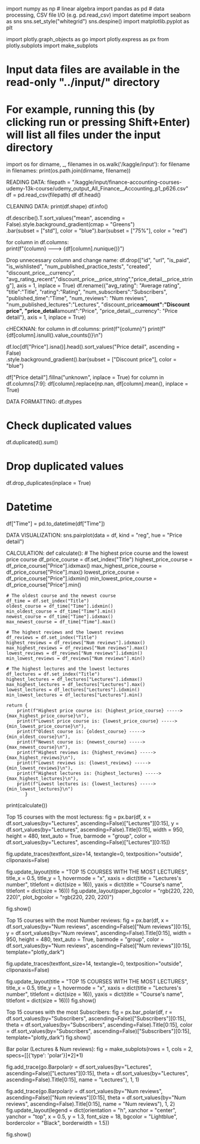import numpy as np # linear algebra
import pandas as pd # data processing, CSV file I/O (e.g. pd.read_csv)
import datetime
import seaborn as sns
sns.set_style("whitegrid")
sns.despine()
import matplotlib.pyplot as plt

import plotly.graph_objects as go
import plotly.express as px
from plotly.subplots import make_subplots

# Input data files are available in the read-only "../input/" directory

# For example, running this (by clicking run or pressing Shift+Enter) will list all files under the input directory

import os
for dirname, \_, filenames in os.walk('/kaggle/input'):
for filename in filenames:
print(os.path.join(dirname, filename))

<!-- ////////////////////////////////////////////////////////////////////////////    -->

READING DATA:
filepath = "/kaggle/input/finance-accounting-courses-udemy-13k-course/udemy_output_All_Finance\_\_Accounting_p1_p626.csv"
df = pd.read_csv(filepath)
df
df.head()

<!-- ////////////////////////////////////////////////////////////////////// -->

CLEANING DATA:
print(df.shape)
df.info()

df.describe().T.sort_values("mean", ascending = False).style.background_gradient(cmap = "Greens")\
 .bar(subset = ["std"], color = "blue").bar(subset = ["75%"], color = "red")

for column in df.columns:  
 print(f"{column} ---> {df[column].nunique()}")

<!-- //////////////////////////////////////////////////////////////////////////////
-->

Drop unnecessary column and change name:
df.drop(["id", "url",
"is_paid", "is_wishlisted", "num_published_practice_tests",
"created", "discount_price__currency",
"avg_rating_recent","discount_price__price_string","price_detail__price_string"], axis = 1, inplace = True)
df.rename({"avg_rating": "Average rating", "title":"Title",
"rating":"Rating", "num_subscribers":"Subscribers", "published_time":"Time",
"num_reviews": "Num reviews",
"num_published_lectures":"Lectures",
"discount_price**amount":"Discount price",
"price_detail**amount":"Price",
"price_detail\_\_currency": "Price detail"}, axis = 1, inplace = True)

cHECKNAN:
for column in df.columns:
print(f"{column}")
print(f"{df[column].isnull().value_counts()}\n")

df.loc[df["Price"].isna()].head().sort_values("Price detail", ascending = False)\
 .style.background_gradient().bar(subset = ["Discount price"], color = "blue")

df["Price detail"].fillna("unknown", inplace = True)
for column in df.columns[7:9]:
df[column].replace(np.nan, df[column].mean(), inplace = True)

<!-- /////////////////////////////////////////////////////////////////////////// -->

DATA FORMATTING:
df.dtypes

# Check duplicated values

df.duplicated().sum()

# Drop duplicated values

df.drop_duplicates(inplace = True)

# Datetime

df["Time"] = pd.to_datetime(df["Time"])

DATA VISUALIZATION:
sns.pairplot(data = df, kind = "reg", hue = "Price detail")

<!-- <!-- //////////////////////////////////////////////////////////////////// -->

CALCULATION:
def calculate(): # The highest price course and the lowest price course
df_price_course = df.set_index("Title")
highest_price_course = df_price_course["Price"].idxmax()
max_highest_price_course = df_price_course["Price"].max()
lowest_price_course = df_price_course["Price"].idxmin()
min_lowest_price_course = df_price_course["Price"].min()

    # The oldest course and the newest course
    df_time = df.set_index("Title")
    oldest_course = df_time["Time"].idxmin()
    min_oldest_course = df_time["Time"].min()
    newest_course = df_time["Time"].idxmax()
    max_newest_course = df_time["Time"].max()

    # The highest reviews and the lowest reviews
    df_reviews = df.set_index("Title")
    highest_reviews = df_reviews["Num reviews"].idxmax()
    max_highest_reviews = df_reviews["Num reviews"].max()
    lowest_reviews = df_reviews["Num reviews"].idxmin()
    min_lowest_reviews = df_reviews["Num reviews"].min()

    # The highest lectures and the lowest lectures
    df_lectures = df.set_index("Title")
    highest_lectures = df_lectures["Lectures"].idxmax()
    max_highest_lectures = df_lectures["Lectures"].max()
    lowest_lectures = df_lectures["Lectures"].idxmin()
    min_lowest_lectures = df_lectures["Lectures"].min()

    return {
        print(f"Highest price course is: {highest_price_course} -----> {max_highest_price_course}\n"),
        print(f"Lowest price course is: {lowest_price_course} ----->  {min_lowest_price_course}\n"),
        print(f"Oldest course is: {oldest_course} -----> {min_oldest_course}\n"),
        print(f"Newest course is: {newest_course} -----> {max_newest_course}\n"),
        print(f"Highest reviews is: {highest_reviews} -----> {max_highest_reviews}\n"),
        print(f"Lowest reviews is: {lowest_reviews} -----> {min_lowest_reviews}\n"),
        print(f"Highest lectures is: {highest_lectures} -----> {max_highest_lectures}\n"),
        print(f"Lowest lectures is: {lowest_lectures} -----> {min_lowest_lectures}\n")
           }

print(calculate())

<!-- ///////////////////////////////////////////////////////////////////////// -->

Top 15 courses with the most lecturess:
fig = px.bar(df, x = df.sort_values(by="Lectures", ascending=False)["Lectures"][0:15],
y = df.sort_values(by="Lectures", ascending=False).Title[0:15],
width = 950, height = 480, text_auto = True,
barmode = "group", color = df.sort_values(by="Lectures", ascending=False)["Lectures"][0:15])

fig.update_traces(textfont_size=14, textangle=0, textposition="outside", cliponaxis=False)

fig.update_layout(title = "TOP 15 COURSES WITH THE MOST LECTURES", title_x = 0.5, title_y = 1,
hovermode = "x",
xaxis = dict(title = "Lectures's number", titlefont = dict(size = 16)),
yaxis = dict(title = "Course's name", titlefont = dict(size = 16)))
fig.update_layout(paper_bgcolor = "rgb(220, 220, 220)",
plot_bgcolor = "rgb(220, 220, 220)")

fig.show()

<!-- ////////////////////////////////////////////////////////////////////////// -->

Top 15 courses with the most Number reviews:
fig = px.bar(df, x = df.sort_values(by="Num reviews", ascending=False)["Num reviews"][0:15],
y = df.sort_values(by="Num reviews", ascending=False).Title[0:15],
width = 950, height = 480, text_auto = True,
barmode = "group", color = df.sort_values(by="Num reviews", ascending=False)["Num reviews"][0:15], template="plotly_dark")

fig.update_traces(textfont_size=14, textangle=0, textposition="outside", cliponaxis=False)

fig.update_layout(title = "TOP 15 COURSES WITH THE MOST LECTURES", title_x = 0.5, title_y = 1,
hovermode = "x",
xaxis = dict(title = "Lectures's number", titlefont = dict(size = 16)),
yaxis = dict(title = "Course's name", titlefont = dict(size = 16)))
fig.show()

<!-- ///////////////////////////////////////////////////////////////////////// -->

Top 15 courses with the most Subscribers:
fig = px.bar_polar(df, r = df.sort_values(by="Subscribers", ascending=False)["Subscribers"][0:15],
theta = df.sort_values(by="Subscribers", ascending=False).Title[0:15],
color = df.sort_values(by="Subscribers", ascending=False)["Subscribers"][0:15],
template="plotly_dark")
fig.show()

<!-- /////////////////////////////////////////////////////////////////////////// -->

Bar polar (Lectures & Num reviews):
fig = make_subplots(rows = 1, cols = 2, specs=[[{'type': 'polar'}]*2]*1)

fig.add_trace(go.Barpolar(r = df.sort_values(by="Lectures", ascending=False)["Lectures"][0:15],
theta = df.sort_values(by="Lectures", ascending=False).Title[0:15],
name = "Lectures"), 1, 1)

fig.add_trace(go.Barpolar(r = df.sort_values(by="Num reviews", ascending=False)["Num reviews"][0:15],
theta = df.sort_values(by="Num reviews", ascending=False).Title[0:15],
name = "Num reviews"), 1, 2)
fig.update_layout(legend = dict(orientation = "h", xanchor = "center", yanchor = "top",
x = 0.5, y = 1.3, font_size = 18,
bgcolor = "Lightblue", bordercolor = "Black", borderwidth = 1.5))

fig.show()
